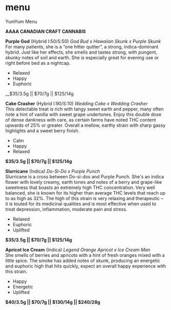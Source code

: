 # menu
YumYum Menu

__AAAA CANADIAN CRAFT CANNABIS__

__Purple God__ (Hybrid I:50/S:50)  _God Bud x Hawaiian Skunk x Purple Skunk_                                                                
For many patients, she is a “one hitter quitter”, a strong, indica-dominant hybrid.  Just like her effects, she smells and tastes strong, with pungent, skunky notes of soil and earth. She is especially great for evening use or right before bed as a nightcap. 

* Relaxed
* Happy
* Euphoric

__$35/3.5g || $70/7g || $125/14g

__Cake Crasher__ (Hybrid I:90/S:10)  _Wedding Cake x Wedding Crasher_                                      
This delectable treat is rich with tangy sweet earth and pepper, many often note a hint of vanilla with sweet grape undertones.  Enjoy this double dose of dense dankness with care, as certain farms have noted THC content upwards of 25% or greater. Overall a mellow, earthy strain with sharp gassy highlights and a sweet berry finish.

* Calm
* Happy
* Relaxed

__$35/3.5g || $70/7g || $125/14g__

__Slurricane__ (Indica) _Do-Si-Do x Purple Punch_                                                              
Slurricane is a cross between Do-si-dos and Purple Punch.  She's an indica flower with lovely creamy, earth tones and notes of a berry and grape-like sweetness that boasts an extremely high THC concentration. Very well balanced, she is known for its higher than average THC levels that reach up to as high as 32%. The high of this strain is very relaxing and therapeutic – it is touted for its medicinal qualities and is most effective when used to treat depression, inflammation, moderate pain and stress.   

* Relaxed
* Euphoric
* Uplifted
                                                                                           
__$35/3.5g || $70/7g || $125/14g__

__Apricot Ice Cream__ (Indica) _Legend Orange Apricot x Ice Cream Man_                                                              
She smells of berries and apricots with a hint of fresh oranges mixed with a little spice. The smoke has added notes of skunk, producing an energetic and euphoric high that hits quickly, expect an overall happy experience with this strain.

* Happy
* Energetic
* Uplifted
                                                                                           
__$40/3.5g || $70/7g || $130/14g || $240/28g__



